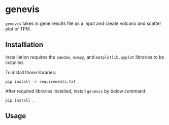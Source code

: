 # genevis
`genevis` takes in gene.results file as a input and create volcano and scatter plot of TPM. 
## Installiation 
Installiation requires the `pandas`, `numpy`, and `matplotlib.pyplot` libraries to be installed. 

To install those libraries: 
```
pip install -r requirements.txt
```

After required libraries installed, install `genevis` by below command: 
```
pip install .
```
## Usage
